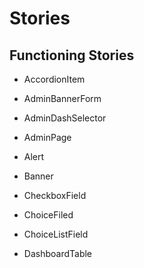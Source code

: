 # Stories

## Functioning Stories
- AccordionItem
- AdminBannerForm
- AdminDashSelector
- AdminPage
- Alert

- Banner

- CheckboxField
- ChoiceFiled
- ChoiceListField
- DashboardTable
